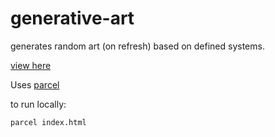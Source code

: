 # generative-art

generates random art (on refresh) based on defined systems.

[view here](https://fender-guy.github.io/generative-art/)

Uses [parcel](https://parceljs.org/getting_started.html)

to run locally:

`parcel index.html`
